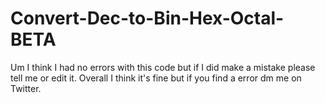 # Convert-Dec-to-Bin-Hex-Octal-BETA
Um I think I had no errors with this code but if I did make a mistake please tell me or edit it. Overall I think it's fine but if you find a error dm me on Twitter.
